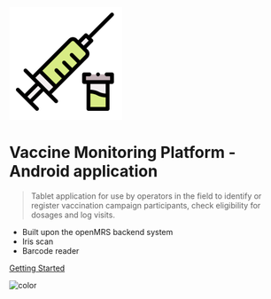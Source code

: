 ![logo](images/icon.png)
# Vaccine Monitoring Platform - Android application
> Tablet application for use by operators in the field to identify or register vaccination campaign participants,
check eligibility for dosages and log visits.

- Built upon the openMRS backend system
- Iris scan
- Barcode reader

[Getting Started](#vaccine-tracker)

![color](#fafafa)